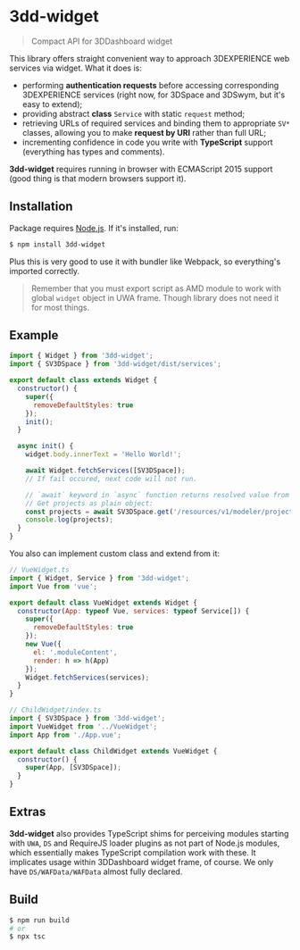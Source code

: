 # 3dd-widget

> Compact API for 3DDashboard widget

This library offers straight convenient way to approach 3DEXPERIENCE web services via widget. What it does is:
- performing **authentication requests** before accessing corresponding 3DEXPERIENCE services (right now, for 3DSpace and 3DSwym, but it's easy to extend);
- providing abstract **class** `Service` with static `request` method;
- retrieving URLs of required services and binding them to appropriate `SV*` classes, allowing you to make **request by URI** rather than full URL;
- incrementing confidence in code you write with **TypeScript** support (everything has types and comments).

**3dd-widget** requires running in browser with ECMAScript 2015 support (good thing is that modern browsers support it).

## Installation
Package requires [Node.js](https://nodejs.org/en/download/). If it's installed, run:
```bash
$ npm install 3dd-widget
```

Plus this is very good to use it with bundler like Webpack, so everything's imported correctly.

> Remember that you must export script as AMD module to work with global `widget` object in UWA frame. Though library does not need it for most things.

## Example

```js
import { Widget } from '3dd-widget';
import { SV3DSpace } from '3dd-widget/dist/services';

export default class extends Widget {
  constructor() {
    super({
      removeDefaultStyles: true
    });
    init();
  }

  async init() {
    widget.body.innerText = 'Hello World!';

    await Widget.fetchServices([SV3DSpace]);
    // If fail occured, next code will not run.

    // `await` keyword in `async` function returns resolved value from child Promise
    // Get projects as plain object:
    const projects = await SV3DSpace.get('/resources/v1/modeler/projects');
    console.log(projects);
  }
}
```

You also can implement custom class and extend from it:
```js
// VueWidget.ts
import { Widget, Service } from '3dd-widget';
import Vue from 'vue';

export default class VueWidget extends Widget {
  constructor(App: typeof Vue, services: typeof Service[]) {
    super({
      removeDefaultStyles: true
    });
    new Vue({
      el: '.moduleContent',
      render: h => h(App)
    });
    Widget.fetchServices(services);
  }
}
```
```js
// ChildWidget/index.ts
import { SV3DSpace } from '3dd-widget';
import VueWidget from '../VueWidget';
import App from './App.vue';

export default class ChildWidget extends VueWidget {
  constructor() {
    super(App, [SV3DSpace]);
  }
}
```

## Extras
**3dd-widget** also provides TypeScript shims for perceiving modules starting with `UWA`, `DS` and RequireJS loader plugins as not part of Node.js modules, which essentially makes TypeScript compilation work with these. It implicates usage within 3DDashboard widget frame, of course. We only have `DS/WAFData/WAFData` almost fully declared.

## Build
```bash
$ npm run build
# or
$ npx tsc
```
